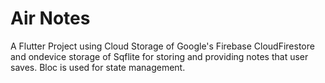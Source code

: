 # Air Notes

A Flutter Project using Cloud Storage of Google's Firebase CloudFirestore and ondevice storage of Sqflite for storing and providing notes that user saves.
Bloc is used for state management.
